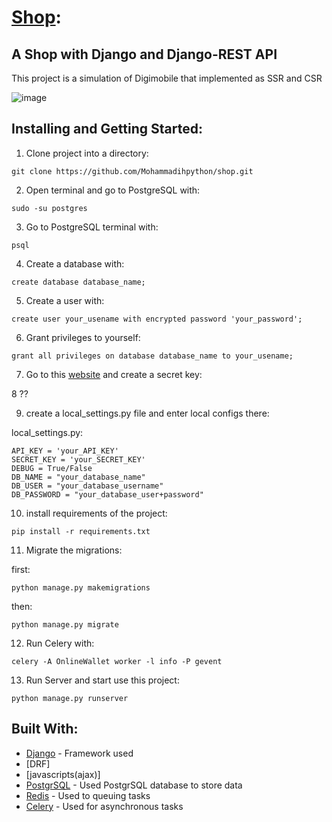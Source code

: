 # [Shop](https://bit.ly/3foHBZ0):
## A Shop with Django and Django-REST API
This project is a simulation of Digimobile that implemented as SSR and CSR 




![image](https://github.com/Mohammadihpython/Shop-/blob/main/images/Shot%200120.png)
## Installing and Getting Started:

1. Clone project into a directory:

```shell script
git clone https://github.com/Mohammadihpython/shop.git
```
2. Open terminal and go to PostgreSQL with:  

```shell script
sudo -su postgres
```
3. Go to PostgreSQL terminal with:

```shell script
psql
```
4. Create a database with: 

```shell script
create database database_name;
```
5. Create a user with:

```shell script
create user your_usename with encrypted password 'your_password';
```

6. Grant privileges to yourself:

```shell script
grant all privileges on database database_name to your_usename;
```

7. Go to this [website](https://miniwebtool.com/django-secret-key-generator/) and create a secret key:

8 ??

9. create a local_settings.py file and enter local configs there:

local_settings.py:
```shell script
API_KEY = 'your_API_KEY'
SECRET_KEY = 'your_SECRET_KEY'
DEBUG = True/False
DB_NAME = "your_database_name"
DB_USER = "your_database_username"
DB_PASSWORD = "your_database_user+password"
```

10. install requirements of the project:
```shell script
pip install -r requirements.txt
```

11. Migrate the migrations:

first:
```shell script
python manage.py makemigrations
```
then:
```shell script
python manage.py migrate
```
12. Run Celery with:
```shell script
celery -A OnlineWallet worker -l info -P gevent
```
13. Run Server and start use this project:
```shell script
python manage.py runserver
```
## Built With:
* [Django](https://www.djangoproject.com/) - Framework used
* [DRF]
* [javascripts(ajax)]
* [PostgrSQL](https://www.postgresql.org) - Used PostgrSQL database to store data
* [Redis](https://www.redis.io) - Used to queuing tasks
* [Celery](http://www.celeryproject.org/) - Used for asynchronous tasks
